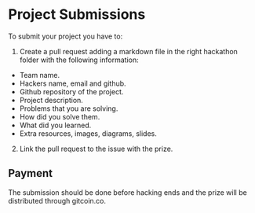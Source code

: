 # Project Submissions

To submit your project you have to:
1. Create a pull request adding a markdown file in the right hackathon folder with the following information:

  - Team name.
  - Hackers name, email and github.
  - Github repository of the project.
  - Project description.
  - Problems that you are solving.
  - How did you solve them.
  - What did you learned.
  - Extra resources, images, diagrams, slides.

2. Link the pull request to the issue with the prize.

## Payment

The submission should be done before hacking ends and the prize will be distributed through gitcoin.co.
